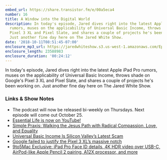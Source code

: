 ```yaml
---
embed_url: https://share.transistor.fm/e/00a5eca4
number: 16
title: A Window into the Digital World
description: In today's episode, Jared dives right into the latest Apple iPad Pro
  rumors, muses on the applicability of Universal Basic Income, throws shade on Google's
  Pixel 3 XL and Pixel Slate, and shares a couple of projects he's been working on.
  Just another fine day here on The Jared White Show.
date: '2018-10-11T08:51:45-07:00'
enclosure_mp3_url: https://jaredwhiteshow.s3.us-west-1.amazonaws.com/Episode%2016%20-%20A%20Window%20into%20the%20Digital%20World.mp3
enclosure_length: 23588983
enclosure_duration: '00:24:12'
---
```


In today's episode, Jared dives right into the latest Apple iPad Pro rumors, muses on the applicability of Universal Basic Income, throws shade on Google's Pixel 3 XL and Pixel Slate, and shares a couple of projects he's been working on. Just another fine day here on The Jared White Show.

### Links & Show Notes

* The podcast will now be released bi-weekly on Thursdays. Next episode will come out October 25.
* [Essential Life is now on YouTube!](https://www.youtube.com/channel/UCx90UL8AZfxSbBbFQ7L2t5w)
* [Simple Praxis: Walking the Jesus Path with Radical Compassion, Love, and Equality](https://simplepraxis.life)
* [Universal Basic Income Is Silicon Valley’s Latest Scam](https://medium.com/s/powertrip/universal-basic-income-is-silicon-valleys-latest-scam-fd3e130b69a0) 
* [Google failed to justify the Pixel 3 XL’s massive notch](https://www.theverge.com/circuitbreaker/2018/10/10/17957024/google-pixel-3-xl-notch-fail-design-camera-speakers)
* [9to5Mac Exclusive: iPad Pro Face ID details, 4K HDR video over USB-C, AirPod-like Apple Pencil 2 pairing, A12X processor, and more](https://9to5mac.com/2018/10/10/2018-ipad-pro-details-face-id-display/)
